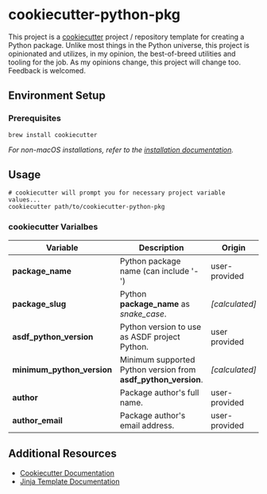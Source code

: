 # cookiecutter-python-pkg

This project is a [cookiecutter](https://github.com/cookiecutter/cookiecutter) project / repository template for
creating a Python package. Unlike most things in the Python universe, this project is opinionated and utilizes, in my
opinion, the best-of-breed utilities and tooling for the job. As my opinions change, this project will change too.
Feedback is welcomed.


## Environment Setup

### Prerequisites

```shell
brew install cookiecutter
```
_For non-macOS installations, refer to the_
_[installation documentation](https://cookiecutter.readthedocs.io/en/1.7.2/installation.html#install-cookiecutter)._


## Usage

```shell
# cookiecutter will prompt you for necessary project variable values...
cookiecutter path/to/cookiecutter-python-pkg
```

### cookiecutter Varialbes

| Variable                      | Description                                                     | Origin          |
| -------                       | -----------                                                     | -------         |
| **package_name**              | Python package name (can include '-')                           | user-provided   |
| **package_slug**              | Python **package_name** as _snake_case_.                        | _[calculated]_  |
| **asdf_python_version**       | Python version to use as ASDF project Python.                   | user provided   |
| **minimum_python_version**    | Minimum supported Python version from **asdf_python_version**.  | _[calculated]_  |
| **author**                    | Package author's full name.                                     | user-provided   |
| **author_email**              | Package author's email address.                                 | user-provided   |


## Additional Resources

* [Cookiecutter Documentation](https://cookiecutter.readthedocs.io)
* [Jinja Template Documentation](https://jinja.palletsprojects.com/en/2.11.x/templates/#)
